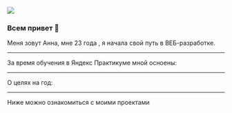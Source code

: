![](https://limousinesolutions.com/images/inner_banner2.jpg)
### Всем привет 👋
Меня зовут Анна, мне 23 года , я начала свой путь в ВЕБ-разработке.
___

За время обучения в Яндекс Практикуме мной осноены:
___

О целях на год:
___

Ниже можно ознакомиться с моими проектами

